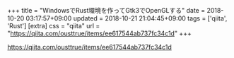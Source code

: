 +++
title = "WindowsでRust環境を作ってGtk3でOpenGLする"
date = 2018-10-20 03:17:57+09:00
updated = 2018-10-21 21:04:45+09:00
tags = ['qiita', 'Rust']
[extra]
css = "qiita"
url = "https://qiita.com/ousttrue/items/ee617544ab737fc34c1d"
+++

<https://qiita.com/ousttrue/items/ee617544ab737fc34c1d>

